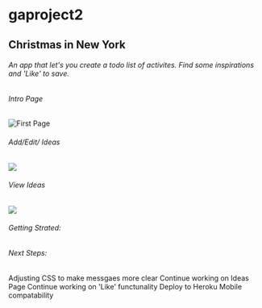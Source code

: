 # gaproject2
## Christmas in New York

###### An app that let's you create a todo list of activites. Find some inspirations and 'Like' to save.

###### Intro Page
![First Page](https://i.ibb.co/Kx0kjX4/Screen-Shot-2021-10-13-at-5-31-53-PM.png)

###### Add/Edit/ Ideas

![](https://i.ibb.co/7413rjh/Screen-Shot-2021-10-13-at-5-34-41-PM.png)

###### View Ideas

![](https://i.ibb.co/wr8xftd/Screen-Shot-2021-10-13-at-5-36-39-PM.png)


###### Getting Strated:

###### Next Steps: 
Adjusting CSS to make messgaes more clear
Continue working on Ideas Page
Continue working on 'Like' functunality
Deploy to Heroku
Mobile compatability

######
